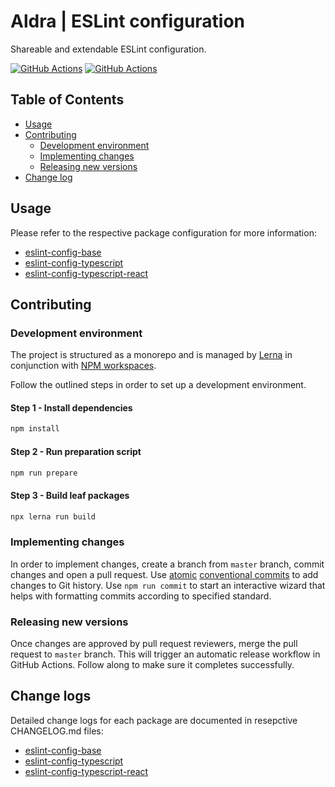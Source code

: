 # Aldra | ESLint configuration

Shareable and extendable ESLint configuration.

[![GitHub Actions](https://github.com/aldra-consulting/eslint-config/actions/workflows/check.yaml/badge.svg)](https://github.com/aldra-consulting/eslint-config/actions/workflows/check.yaml)
[![GitHub Actions](https://github.com/aldra-consulting/eslint-config/actions/workflows/release.yaml/badge.svg)](https://github.com/aldra-consulting/eslint-config/actions/workflows/release.yaml)

## Table of Contents

  - [Usage](#usage)
  - [Contributing](#contributing)
    - [Development environment](#development-environment)
    - [Implementing changes](#implementing-changes)
    - [Releasing new versions](#releasing-new-versions)
  - [Change log](#change-log)

## Usage

Please refer to the respective package configuration for more information:
  - [eslint-config-base](https://github.com/aldra-consulting/eslint-config/blob/HEAD/src/packages/base/README.md)
  - [eslint-config-typescript](https://github.com/aldra-consulting/eslint-config/blob/HEAD/src/packages/typescript/README.md)
  - [eslint-config-typescript-react](https://github.com/aldra-consulting/eslint-config/blob/HEAD/src/packages/typescript-react/README.md)

## Contributing

### Development environment

The project is structured as a monorepo and is managed by [Lerna](https://lerna.js.org/) in conjunction with [NPM workspaces](https://docs.npmjs.com/cli/v9/using-npm/workspaces?v=true).

Follow the outlined steps in order to set up a development environment.

#### Step 1 - Install dependencies
```sh
npm install
```

#### Step 2 - Run preparation script
```sh
npm run prepare
```

#### Step 3 - Build leaf packages
```sh
npx lerna run build
```

### Implementing changes

In order to implement changes, create a branch from `master` branch, commit changes and open a pull request. Use [atomic](https://en.wikipedia.org/wiki/Atomic_commit) [conventional commits](https://www.conventionalcommits.org/en/v1.0.0/) to add changes to Git history. Use `npm run commit` to start an interactive wizard that helps with formatting commits according to specified standard.

### Releasing new versions

Once changes are approved by pull request reviewers, merge the pull request to `master` branch. This will trigger an automatic release workflow in GitHub Actions. Follow along to make sure it completes successfully.

## Change logs

Detailed change logs for each package are documented in resepctive CHANGELOG.md files:
 - [eslint-config-base](https://github.com/aldra-consulting/eslint-config/blob/HEAD/src/packages/base/CHANGELOG.md)
 - [eslint-config-typescript](https://github.com/aldra-consulting/eslint-config/blob/HEAD/src/packages/typescript/CHANGELOG.md)
 - [eslint-config-typescript-react](https://github.com/aldra-consulting/eslint-config/blob/HEAD/src/packages/typescript-react/CHANGELOG.md)
